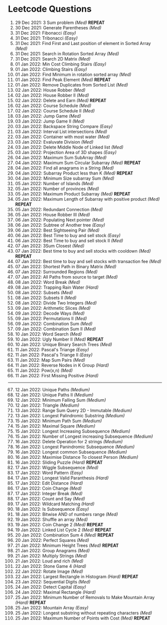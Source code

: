 # Leetcode Questions  
01. 29 Dec 2021: 3 Sum problem *(Med)*  **REPEAT**
02. 30 Dec 2021: Generate Parentheses *(Med)* 
03. 31 Dec 2021: Fibonacci *(Easy)*  
04. 31 Dec 2021: Tribonacci *(Easy)*  
05. 31 Dec 2021: Find First and Last position of element in Sorted Array *(Med)*  
06. 31 Dec 2021: Search in Rotation Sorted Array *(Med)*
07. 31 Dec 2021: Search 2D Matrix *(Med)*  
08. 01 Jan 2022: Min Cost Climbing Stairs *(Easy)*  
09. 01 Jan 2022: Climbing Stairs *(Easy)*  
10. 01 Jan 2022: Find Minimum in rotation sorted array *(Med)*
11. 01 Jan 2022: Find Peak Element *(Med)*  **REPEAT**
12. 01 Jan 2022: Remove Duplicates from Sorted List *(Med)*  
13. 02 Jan 2022: House Robber *(Med)*
14. 02 Jan 2022: House Robber II *(Med)*  
15. 02 Jan 2022: Delete and Earn *(Med)* **REPEAT**  
16. 02 Jan 2022: Course Schedule *(Med)*
17. 02 Jan 2022: Course Schedule II *(Med)*
18. 03 Jan 2022: Jump Game *(Med)*
19. 03 Jan 2022: Jump Game II *(Med)*
20. 03 Jan 2022: Backspace String Compare *(Easy)*  
21. 03 Jan 2022: Interval List intersections *(Med)*  
22. 03 Jan 2022: Container with most water *(Med)*  
23. 03 Jan 2022: Evaluvate Division *(Med)*
24. 03 Jan 2022: Delete Middle Node of Linked list *(Med)*
25. 03 Jan 2022: Projection Area of 3D shapes *(Easy)*
26. 04 Jan 2022: Maximum Sum SubArray *(Med)*  
27. 04 Jan 2022: Maximum Sum Circular Subarray *(Med)* **REPEAT**
28. 04 Jan 2022: Find all anagrams in a String *(Med)*
29. 04 Jan 2022: Subarray Product less than K *(Med)* **REPEAT**
30. 04 Jan 2022: Minimum Size subarray Sum *(Med)* 
31. 05 Jan 2022: Number of Islands *(Med)* 
32. 05 Jan 2022: Number of provinces *(Med)* 
33. 05 Jan 2022: Maximum Product Subarray *(Med)* **REPEAT**
34. 05 Jan 2022: Maximum Length of Subarray with positive product *(Med)* **REPEAT**
35. 05 Jan 2022: Redundant Connection *(Med)*
36. 05 Jan 2022: House Robber III *(Med)*
37. 06 Jan 2022: Populating Next pointer *(Med)*  
38. 06 Jan 2022: Subtree of Another tree *(Easy)*
39. 06 Jan 2022: Best Sightseeing Pair *(Med)*
40. 06 Jan 2022: Best Time to buy and sell stock *(Easy)*
41. 06 Jan 2022: Best Time to buy and sell stock II *(Med)*
42. 07 Jan 2022: 3Sum Closest *(Med)*  
43. 07 Jan 2022: Best time to buy and sell stocks with cooldown *(Med)* **REPEAT**
44. 07 Jan 2022: Best time to buy and sell stocks with transaction fee *(Med)*
45. 07 Jan 2022: Shortest Path in Binary Matrix *(Med)*
46. 07 Jan 2022: Surrounded Regions *(Med)*
47. 07 Jan 2022: All Paths from source to target *(Med)*
48. 08 Jan 2022: Word Break *(Med)*
49. 08 Jan 2022: Trapping Rain Water *(Hard)*
50. 08 Jan 2022: Subsets *(Med)*  
51. 08 Jan 2022: Subsets II *(Med)*  
52. 08 Jan 2022: Divide Two Integers *(Med)*
53. 09 Jan 2022: Arithmetic Slices *(Med)*
54. 09 Jan 2022: Decode Ways *(Med)*
55. 09 Jan 2022: Permutations II *(Med)*
56. 09 Jan 2022: Combination Sum *(Med)*
57. 09 Jan 2022: Combination Sum II *(Med)*
58. 10 Jan 2022: Word Search *(Med)*
59. 10 Jan 2022: Ugly Number II *(Med)* **REPEAT**
60. 10 Jan 2022: Unique Binary Search Trees *(Med)*
61. 11 Jan 2022: Pascal's Triange *(Easy)*
62. 11 Jan 2022: Pascal's Triange II *(Easy)*
63. 11 Jan 2022: Map Sum Pairs *(Med)*
64. 11 Jan 2022: Reverse Nodes in K Group *(Hard)*
65. 11 Jan 2022: Pow(x,n) *(Med)*
66. 11 Jan 2022: First Missing Positive *(Hard)*
___
67. 12 Jan 2022: Unique Paths *(Medium)*  
68. 12 Jan 2022: Unique Paths II *(Medium)*
69. 12 Jan 2022: Minimum Falling Sum *(Medium)*
70. 12 Jan 2022: Triangle *(Medium)*
71. 13 Jan 2022: Range Sum Query 2D - Immutable *(Medium)*
72. 13 Jan 2022: Longest Palindromic Substring *(Medium)*
73. 15 Jan 2022: Minimum Path Sum *(Medium)*
74. 15 Jan 2022: Maximal Square *(Medium)*
75. 15 Jan 2022: Longest Increasing Subsequence *(Medium)*
76. 15 Jan 2022: Number of Longest increasing Subsequence *(Medium)*
77. 16 Jan 2022: Delete Operation for 2 strings *(Medium)*
78. 16 Jan 2022: Longest Panindromic Subsequence *(Medium)*
79. 16 Jan 2022: Longest common Subsequence *(Medium)*
80. 16 Jan 2022: Maximise Distance To closest Person *(Medium)*
81. 16 Jan 2022: Sliding Puzzle *(Hard)* **REPEAT**
82. 17 Jan 2022: Wiggle Subsequence *(Med)*  
83. 17 Jan 2022: Word Pattern *(Easy)*  
84. 17 Jan 2022: Longest Valid Paranthesis *(Hard)*
85. 17 Jan 2022: Edit Distance *(Hard)*
86. 17 Jan 2022: Coin Change *(Med)*
87. 17 Jan 2022: Integer Break *(Med)*
88. 17 Jan 2022: Count and Say *(Med)*
89. 17 Jan 2022: Wildcard Matching *(Hard)*
90. 18 Jan 2022: Is Subsequence *(Easy)*
91. 18 Jan 2022: Bitwise AND of numbers range *(Med)*  
92. 19 Jan 2022: Shuffle an array *(Med)* 
93. 19 Jan 2022: Coin Change 2 *(Med)* **REPEAT**
94. 19 Jan 2022: Linked List Cycle 2 *(Med)* **REPEAT**
95. 20 Jan 2022: Combination Sum 4 *(Med)* **REPEAT**
96. 20 Jan 2022: Perfect Squares *(Med)*
97. 21 Jan 2022: Minimum Height Trees *(Med)* **REPEAT**
98. 21 Jan 2022: Group Anagrams *(Med)*
99. 21 Jan 2022: Multiply Strings *(Med)*
100. 21 Jan 2022: Loud and rich *(Med)*
101. 22 Jan 2022: Stone Game 4 *(Hard)*
102. 22 Jan 2022: Rotate Image *(Med)*
103. 22 Jan 2022: Largest Rectangle in Histogram *(Hard)* **REPEAT**
104. 23 Jan 2022: Sequential Digits *(Med)*
105. 24 Jan 2022: Detect Capital *(Easy)*
106. 24 Jan 2022: Maximal Rectangle *(Hard)*
107. 25 Jan 2022: Minimum Number of Removals to Make Mountain Array *(Hard)* **REPEAT**
108. 25 Jan 2022: Mountain Array *(Easy)*  
109. 25 Jan 2022: Longest substring without repeating characters *(Med)*
110. 25 Jan 2022: Maximum Number of Points with Cost *(Med)* **REPEAT**
